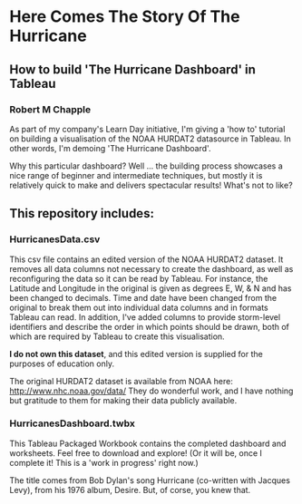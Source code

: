 # Here Comes The Story Of The Hurricane
## How to build 'The Hurricane Dashboard' in Tableau
### Robert M Chapple

As part of my company's Learn Day initiative, I'm giving a 'how to' tutorial on building a visualisation of the NOAA HURDAT2 datasource in Tableau. In other words, I'm demoing 'The Hurricane Dashboard'.

Why this particular dashboard? Well ... the building process showcases a nice range of beginner and intermediate techniques, but mostly it is relatively quick to make and delivers spectacular results! What's not to like?

## This repository includes:
### HurricanesData.csv
This csv file contains an edited version of the NOAA HURDAT2 dataset. It removes all data columns not necessary to create the dashboard, as well as reconfiguring the data so it can be read by Tableau. For instance, the Latitude and Longitude in the original is given as degrees E, W, & N and has been changed to decimals. Time and date have been changed from the original to break them out into individual data columns and in formats Tableau can read. In addition, I've added columns to provide storm-level identifiers and describe the order in which points should be drawn, both of which are required by Tableau to create this visualisation.

**I do not own this dataset**, and this edited version is supplied for the purposes of education only.

The original HURDAT2 dataset is available from NOAA here: <http://www.nhc.noaa.gov/data/>
They do wonderful work, and I have nothing but gratitude to them for making their data publicly available.

### HurricanesDashboard.twbx
This Tableau Packaged Workbook contains the completed dashboard and worksheets. Feel free to download and explore!
(Or it will be, once I complete it! This is a 'work in progress' right now.)

The title comes from Bob Dylan's song Hurricane (co-written with Jacques Levy), from his 1976 album, Desire. But, of corse, you knew that.


